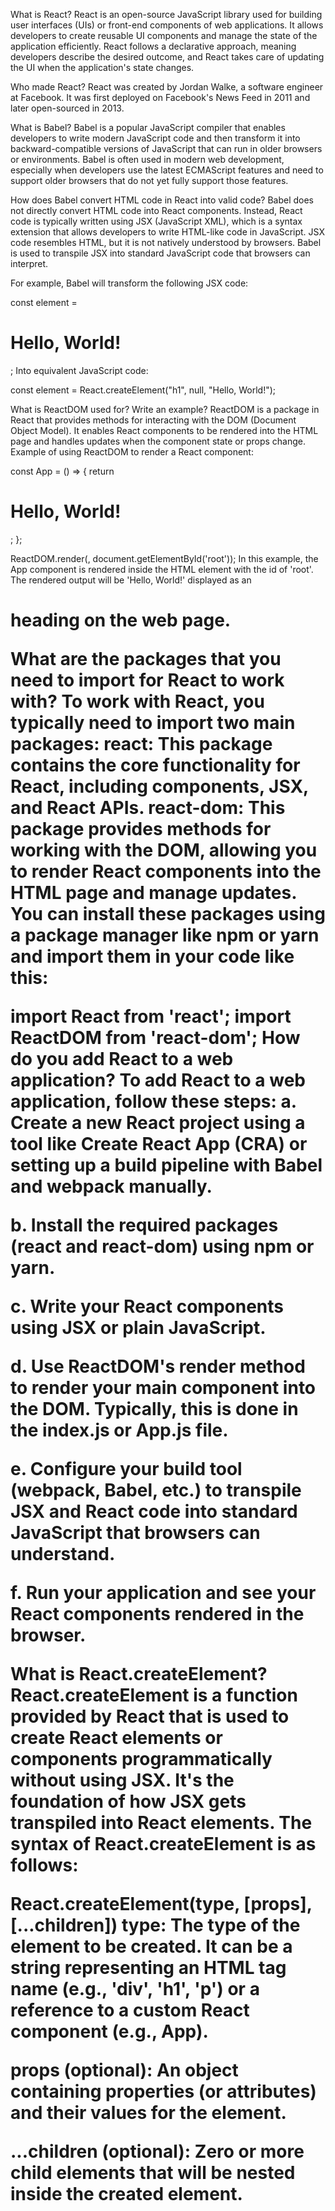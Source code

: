 What is React?
React is an open-source JavaScript library used for building user interfaces (UIs) or front-end components of web applications. It allows developers to create reusable UI components and manage the state of the application efficiently. React follows a declarative approach, meaning developers describe the desired outcome, and React takes care of updating the UI when the application's state changes.

Who made React?
React was created by Jordan Walke, a software engineer at Facebook. It was first deployed on Facebook's News Feed in 2011 and later open-sourced in 2013.

What is Babel?
Babel is a popular JavaScript compiler that enables developers to write modern JavaScript code and then transform it into backward-compatible versions of JavaScript that can run in older browsers or environments. Babel is often used in modern web development, especially when developers use the latest ECMAScript features and need to support older browsers that do not yet fully support those features.

How does Babel convert HTML code in React into valid code?
Babel does not directly convert HTML code into React components. Instead, React code is typically written using JSX (JavaScript XML), which is a syntax extension that allows developers to write HTML-like code in JavaScript. JSX code resembles HTML, but it is not natively understood by browsers. Babel is used to transpile JSX into standard JavaScript code that browsers can interpret.

For example, Babel will transform the following JSX code:

const element = <h1>Hello, World!</h1>;
Into equivalent JavaScript code:

const element = React.createElement("h1", null, "Hello, World!");

What is ReactDOM used for? Write an example?
ReactDOM is a package in React that provides methods for interacting with the DOM (Document Object Model). It enables React components to be rendered into the HTML page and handles updates when the component state or props change.
Example of using ReactDOM to render a React component:

const App = () => {
return <h1>Hello, World!</h1>;
};

ReactDOM.render(<App />, document.getElementById('root'));
In this example, the App component is rendered inside the HTML element with the id of 'root'. The rendered output will be 'Hello, World!' displayed as an <h1> heading on the web page.

What are the packages that you need to import for React to work with?
To work with React, you typically need to import two main packages:
react: This package contains the core functionality for React, including components, JSX, and React APIs.
react-dom: This package provides methods for working with the DOM, allowing you to render React components into the HTML page and manage updates.
You can install these packages using a package manager like npm or yarn and import them in your code like this:

import React from 'react';
import ReactDOM from 'react-dom';
How do you add React to a web application?
To add React to a web application, follow these steps:
a. Create a new React project using a tool like Create React App (CRA) or setting up a build pipeline with Babel and webpack manually.

b. Install the required packages (react and react-dom) using npm or yarn.

c. Write your React components using JSX or plain JavaScript.

d. Use ReactDOM's render method to render your main component into the DOM. Typically, this is done in the index.js or App.js file.

e. Configure your build tool (webpack, Babel, etc.) to transpile JSX and React code into standard JavaScript that browsers can understand.

f. Run your application and see your React components rendered in the browser.

What is React.createElement?
React.createElement is a function provided by React that is used to create React elements or components programmatically without using JSX. It's the foundation of how JSX gets transpiled into React elements.
The syntax of React.createElement is as follows:

React.createElement(type, [props], [...children])
type: The type of the element to be created. It can be a string representing an HTML tag name (e.g., 'div', 'h1', 'p') or a reference to a custom React component (e.g., App).

props (optional): An object containing properties (or attributes) and their values for the element.

...children (optional): Zero or more child elements that will be nested inside the created element.

